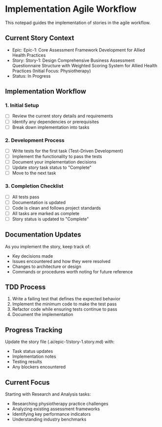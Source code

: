 # Implementation Agile Workflow

This notepad guides the implementation of stories in the agile workflow.

## Current Story Context

- Epic: Epic-1: Core Assessment Framework Development for Allied Health Practices
- Story: Story-1: Design Comprehensive Business Assessment Questionnaire Structure with Weighted Scoring System for Allied Health Practices (Initial Focus: Physiotherapy)
- Status: In Progress

## Implementation Workflow

### 1. Initial Setup

- [ ] Review the current story details and requirements
- [ ] Identify any dependencies or prerequisites
- [ ] Break down implementation into tasks

### 2. Development Process

- [ ] Write tests for the first task (Test-Driven Development)
- [ ] Implement the functionality to pass the tests
- [ ] Document your implementation decisions
- [ ] Update story task status to "Complete"
- [ ] Move to the next task

### 3. Completion Checklist

- [ ] All tests pass
- [ ] Documentation is updated
- [ ] Code is clean and follows project standards
- [ ] All tasks are marked as complete
- [ ] Story status is updated to "Complete"

## Documentation Updates

As you implement the story, keep track of:
- Key decisions made
- Issues encountered and how they were resolved
- Changes to architecture or design
- Commands or procedures worth noting for future reference

## TDD Process

1. Write a failing test that defines the expected behavior
2. Implement the minimum code to make the test pass
3. Refactor code while ensuring tests continue to pass
4. Document the implementation

## Progress Tracking

Update the story file (.ai/epic-1/story-1.story.md) with:
- Task status updates
- Implementation notes
- Testing results
- Any blockers encountered

## Current Focus
Starting with Research and Analysis tasks:
- Researching physiotherapy practice challenges
- Analyzing existing assessment frameworks
- Identifying key performance indicators
- Understanding industry benchmarks 